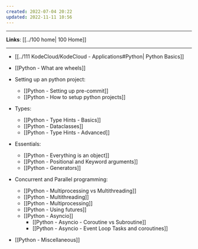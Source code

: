 ```yaml
---
created: 2022-07-04 20:22
updated: 2022-11-11 10:56
---
```

---
**Links**: [[../100 home| 100 Home]]

---
- [[../111 KodeCloud/KodeCloud - Applications#Python| Python Basics]]
- [[Python - What are wheels]]

- Setting up an python project:
	- [[Python - Setting up pre-commit]]
	- [[Python - How to setup python projects]]

- Types:
	- [[Python - Type Hints - Basics]]
	- [[Python - Dataclasses]]
	- [[Python - Type Hints - Advanced]]

- Essentials:
	- [[Python - Everything is an object]]
	- [[Python - Positional and Keyword arguments]]
	- [[Python - Generators]]

- Concurrent and Parallel programming:
	- [[Python - Multiprocessing vs Multithreading]]
	- [[Python - Multithreading]]
	- [[Python - Multiprocessing]]
	- [[Python - Using futures]]
	- [[Python - Asyncio]]
		- [[Python - Asyncio - Coroutine vs Subroutine]]
		- [[Python - Asyncio - Event Loop Tasks and coroutines]]

- [[Python - Miscellaneous]] 